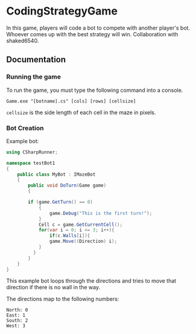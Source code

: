 # CodingStrategyGame
In this game, players will code a bot to compete with another player's bot. Whoever comes up with the best strategy will win. Collaboration with shaked6540.

## Documentation
### Running the game
To run the game, you must type the following command into a console.
```
Game.exe "[botname].cs" [cols] [rows] [cellsize]
```
`cellsize` is the side length of each cell in the maze in pixels.

### Bot Creation
Example bot: 
```csharp
using CSharpRunner;

namespace testBot1
{
    public class MyBot : IMazeBot
    {
        public void DoTurn(Game game)
        {

		if (game.GetTurn() == 0)
	        {
	            game.Debug("This is the first turn!");
	        }
	        Cell c = game.GetCurrentCell();
	        for(var i = 0; i <= 3; i++){
	    		if(c.Walls[i]){
	      		game.Move((Direction) i);
	    	}
          }
        }
    }
}
```
This example bot loops through the directions and tries to move that direction if there is no wall in the way.

The directions map to the following numbers: 
```
North: 0
East: 1
South: 2
West: 3
```
